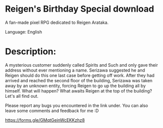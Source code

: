 # Reigen's Birthday Special download
A fan-made pixel RPG dedicated to Reigen Arataka.

Language: English

# Description:
A mysterious customer suddenly called Spirits and Such and only gave their address without ever mentioning a name. Serizawa suggested he and Reigen should do this one last case before getting off work. After they had arrived and reached the second floor of the building, Serizawa was taken away by an unknown entity, forcing Reigen to go up the building all by himself. What will happen? What awaits Reigen at the top of the building? Let's all find out.

Please report any bugs you encountered in the link under. You can also leave some comments and feedback for me :D

https://forms.gle/GMqtGeinWcEKKzhz8
